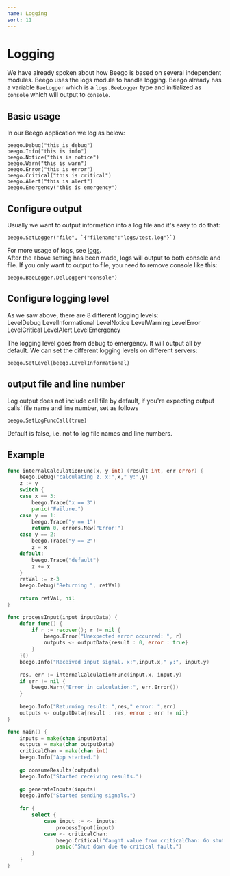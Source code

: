 ```yaml
---
name: Logging
sort: 11
---
```


# Logging

We have already spoken about how Beego is based on several independent modules. Beego uses the logs module to handle logging. Beego already has a variable `BeeLogger` which is a `logs.BeeLogger` type and initialized as `console` which will output to `console`.

## Basic usage

In our Beego application we log as below:

	beego.Debug("this is debug")
	beego.Info("this is info")
	beego.Notice("this is notice")
	beego.Warn("this is warn")
	beego.Error("this is error")
	beego.Critical("this is critical")
	beego.Alert("this is alert")
	beego.Emergency("this is emergency")

## Configure output

Usually we want to output information into a log file and it's easy to do that:

	beego.SetLogger("file", `{"filename":"logs/test.log"}`)

For more usage of logs, see [logs](../../module/logs.md).
​	
After the above setting has been made, logs will output to both console and file. If you only want to output to file, you need to remove console like this:

	beego.BeeLogger.DelLogger("console")	


## Configure logging level

As we saw above, there are 8 different logging levels:	
	LevelDebug
	LevelInformational
	LevelNotice
	LevelWarning
	LevelError
	LevelCritical
	LevelAlert
	LevelEmergency

The logging level goes from debug to emergency. It will output all by default. We can set the different logging levels on different servers:

	beego.SetLevel(beego.LevelInformational)

## output file and line number

Log output does not include call file by default, if you're expecting output calls' file name and line number, set as follows

	beego.SetLogFuncCall(true)

Default is false, i.e. not to log file names and line numbers.	

## Example

```go
func internalCalculationFunc(x, y int) (result int, err error) {
	beego.Debug("calculating z. x:",x," y:",y)
	z := y
	switch {
	case x == 3:
		beego.Trace("x == 3")
		panic("Failure.")
	case y == 1:
		beego.Trace("y == 1")
		return 0, errors.New("Error!")
	case y == 2:
		beego.Trace("y == 2")
		z = x
	default:
		beego.Trace("default")
		z += x
	}
	retVal := z-3
	beego.Debug("Returning ", retVal)
	
	return retVal, nil
}	

func processInput(input inputData) {
	defer func() {
		if r := recover(); r != nil {
			beego.Error("Unexpected error occurred: ", r)
			outputs <- outputData{result : 0, error : true}
		}
	}()
	beego.Info("Received input signal. x:",input.x," y:", input.y)
	
	res, err := internalCalculationFunc(input.x, input.y)
	if err != nil {
		beego.Warn("Error in calculation:", err.Error())
	}
	
	beego.Info("Returning result: ",res," error: ",err)
	outputs <- outputData{result : res, error : err != nil}
}

func main() {
	inputs = make(chan inputData)
	outputs = make(chan outputData)
	criticalChan = make(chan int)
	beego.Info("App started.")
	
	go consumeResults(outputs)
	beego.Info("Started receiving results.")
	
	go generateInputs(inputs)
	beego.Info("Started sending signals.")
	
	for {
		select {
			case input := <- inputs:
				processInput(input)
			case <- criticalChan:
				beego.Critical("Caught value from criticalChan: Go shut down.")
				panic("Shut down due to critical fault.")
		}	
	}
}
```
